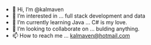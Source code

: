 - 👋 Hi, I’m @kalmaven
- 👀 I’m interested in ... full stack development and data 
- 🌱 I’m currently learning Java ... C# is my love.
- 💞️ I’m looking to collaborate on ... bulding anything.  
- 📫 How to reach me ... kalmaven@hotmail.com

<!---
kalmaven/kalmaven is a ✨ special ✨ repository because its `README.md` (this file) appears on your GitHub profile.
You can click the Preview link to take a look at your changes.
--->
